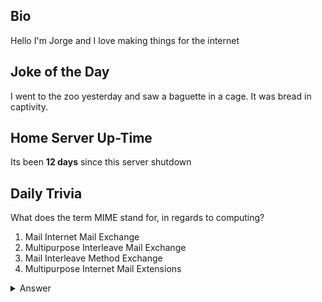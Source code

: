 ## Bio

Hello I'm Jorge and I love making things for the internet

## Joke of the Day

I went to the zoo yesterday and saw a baguette in a cage. It was bread in captivity.

## Home Server Up-Time

Its been **12 days** since this server shutdown


## Daily Trivia

What does the term MIME stand for, in regards to computing?
 1. Mail Internet Mail Exchange
 2. Multipurpose Interleave Mail Exchange
 3. Mail Interleave Method Exchange
 4. Multipurpose Internet Mail Extensions

<details>
  <summary>Answer</summary>
  Multipurpose Internet Mail Extensions
</details>

